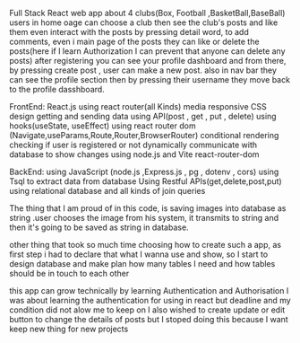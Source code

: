 Full Stack React web app about 4 clubs(Box, Football ,BasketBall,BaseBall) users in home oage can choose a club then see the club's posts and like them even interact with the posts by pressing detail word, to add comments, even i main page of the posts they can like or delete the posts(here if I learn Authorization I can prevent that anyone can delete any posts)
after registering you can see your profile dashboard and from there, by pressing create post , user can make a new post. also in nav bar they can see the profile section then by pressing their username they move back to the profile dasshboard.


FrontEnd:
React.js using react router(all Kinds) 
media responsive CSS design 
getting and sending data using API(post , get , put , delete)
using hooks(useState, useEffect)
using react router dom (Navigate,useParams,Route,Router,BrowserRouter)
conditional rendering
checking if user is registered or not
dynamically communicate with database to show changes
using node.js and Vite react-router-dom

BackEnd:
using JavaScript (node.js ,Express.js , pg , dotenv , cors)
using Tsql to extract data from database
Using Restful APIs(get,delete,post,put)
using relational database and all kinds of join queries


The thing that I am proud of in this code, is saving images into database as string .user chooses the image from his system, it transmits to string and then it's going to be saved as string in database.

other thing that took so much time choosing how to create such a app, as first step i had to declare that what I wanna use and show, so I start to design database and make plan how many tables I need and how tables should be in touch to each other

this app can grow technically by learning Authentication and Authorisation I was about learning the authentication for using in react but deadline and my condition did not alow me to keep on
I also wished to create update or edit button to change the details of posts but I stoped doing this because I want keep new thing for new projects

